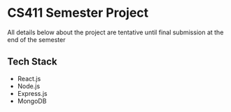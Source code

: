 # CS411 Semester Project

All details below about the project are tentative until final submission at the end of the semester

## Tech Stack

- React.js
- Node.js
- Express.js
- MongoDB

